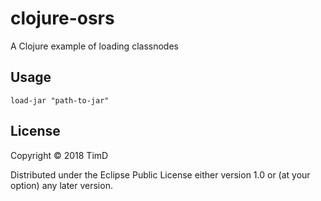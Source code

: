 # clojure-osrs

A Clojure example of loading classnodes

## Usage

`load-jar "path-to-jar"`

## License

Copyright © 2018 TimD

Distributed under the Eclipse Public License either version 1.0 or (at
your option) any later version.
